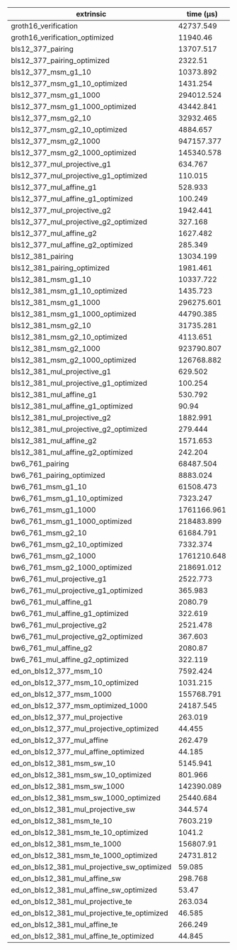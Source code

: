| extrinsic                                   | time (µs)   |
| ------------------------------------------- | ----------- |
| groth16_verification                        | 42737.549   |
| groth16_verification_optimized              | 11940.46    |
| bls12_377_pairing                           | 13707.517   |
| bls12_377_pairing_optimized                 | 2322.51     |
| bls12_377_msm_g1_10                         | 10373.892   |
| bls12_377_msm_g1_10_optimized               | 1431.254    |
| bls12_377_msm_g1_1000                       | 294012.524  |
| bls12_377_msm_g1_1000_optimized             | 43442.841   |
| bls12_377_msm_g2_10                         | 32932.465   |
| bls12_377_msm_g2_10_optimized               | 4884.657    |
| bls12_377_msm_g2_1000                       | 947157.377  |
| bls12_377_msm_g2_1000_optimized             | 145340.578  |
| bls12_377_mul_projective_g1                 | 634.767     |
| bls12_377_mul_projective_g1_optimized       | 110.015     |
| bls12_377_mul_affine_g1                     | 528.933     |
| bls12_377_mul_affine_g1_optimized           | 100.249     |
| bls12_377_mul_projective_g2                 | 1942.441    |
| bls12_377_mul_projective_g2_optimized       | 327.168     |
| bls12_377_mul_affine_g2                     | 1627.482    |
| bls12_377_mul_affine_g2_optimized           | 285.349     |
| bls12_381_pairing                           | 13034.199   |
| bls12_381_pairing_optimized                 | 1981.461    |
| bls12_381_msm_g1_10                         | 10337.722   |
| bls12_381_msm_g1_10_optimized               | 1435.723    |
| bls12_381_msm_g1_1000                       | 296275.601  |
| bls12_381_msm_g1_1000_optimized             | 44790.385   |
| bls12_381_msm_g2_10                         | 31735.281   |
| bls12_381_msm_g2_10_optimized               | 4113.651    |
| bls12_381_msm_g2_1000                       | 923790.807  |
| bls12_381_msm_g2_1000_optimized             | 126768.882  |
| bls12_381_mul_projective_g1                 | 629.502     |
| bls12_381_mul_projective_g1_optimized       | 100.254     |
| bls12_381_mul_affine_g1                     | 530.792     |
| bls12_381_mul_affine_g1_optimized           | 90.94       |
| bls12_381_mul_projective_g2                 | 1882.991    |
| bls12_381_mul_projective_g2_optimized       | 279.444     |
| bls12_381_mul_affine_g2                     | 1571.653    |
| bls12_381_mul_affine_g2_optimized           | 242.204     |
| bw6_761_pairing                             | 68487.504   |
| bw6_761_pairing_optimized                   | 8883.024    |
| bw6_761_msm_g1_10                           | 61508.473   |
| bw6_761_msm_g1_10_optimized                 | 7323.247    |
| bw6_761_msm_g1_1000                         | 1761166.961 |
| bw6_761_msm_g1_1000_optimized               | 218483.899  |
| bw6_761_msm_g2_10                           | 61684.791   |
| bw6_761_msm_g2_10_optimized                 | 7332.374    |
| bw6_761_msm_g2_1000                         | 1761210.648 |
| bw6_761_msm_g2_1000_optimized               | 218691.012  |
| bw6_761_mul_projective_g1                   | 2522.773    |
| bw6_761_mul_projective_g1_optimized         | 365.983     |
| bw6_761_mul_affine_g1                       | 2080.79     |
| bw6_761_mul_affine_g1_optimized             | 322.619     |
| bw6_761_mul_projective_g2                   | 2521.478    |
| bw6_761_mul_projective_g2_optimized         | 367.603     |
| bw6_761_mul_affine_g2                       | 2080.87     |
| bw6_761_mul_affine_g2_optimized             | 322.119     |
| ed_on_bls12_377_msm_10                      | 7592.424    |
| ed_on_bls12_377_msm_10_optimized            | 1031.215    |
| ed_on_bls12_377_msm_1000                    | 155768.791  |
| ed_on_bls12_377_msm_optimized_1000          | 24187.545   |
| ed_on_bls12_377_mul_projective              | 263.019     |
| ed_on_bls12_377_mul_projective_optimized    | 44.455      |
| ed_on_bls12_377_mul_affine                  | 262.479     |
| ed_on_bls12_377_mul_affine_optimized        | 44.185      |
| ed_on_bls12_381_msm_sw_10                   | 5145.941    |
| ed_on_bls12_381_msm_sw_10_optimized         | 801.966     |
| ed_on_bls12_381_msm_sw_1000                 | 142390.089  |
| ed_on_bls12_381_msm_sw_1000_optimized       | 25440.684   |
| ed_on_bls12_381_mul_projective_sw           | 344.574     |
| ed_on_bls12_381_msm_te_10                   | 7603.219    |
| ed_on_bls12_381_msm_te_10_optimized         | 1041.2      |
| ed_on_bls12_381_msm_te_1000                 | 156807.91   |
| ed_on_bls12_381_msm_te_1000_optimized       | 24731.812   |
| ed_on_bls12_381_mul_projective_sw_optimized | 59.085      |
| ed_on_bls12_381_mul_affine_sw               | 298.768     |
| ed_on_bls12_381_mul_affine_sw_optimized     | 53.47       |
| ed_on_bls12_381_mul_projective_te           | 263.034     |
| ed_on_bls12_381_mul_projective_te_optimized | 46.585      |
| ed_on_bls12_381_mul_affine_te               | 266.249     |
| ed_on_bls12_381_mul_affine_te_optimized     | 44.845      |

